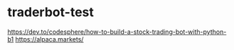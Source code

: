# traderbot-test
https://dev.to/codesphere/how-to-build-a-stock-trading-bot-with-python-b1
https://alpaca.markets/
